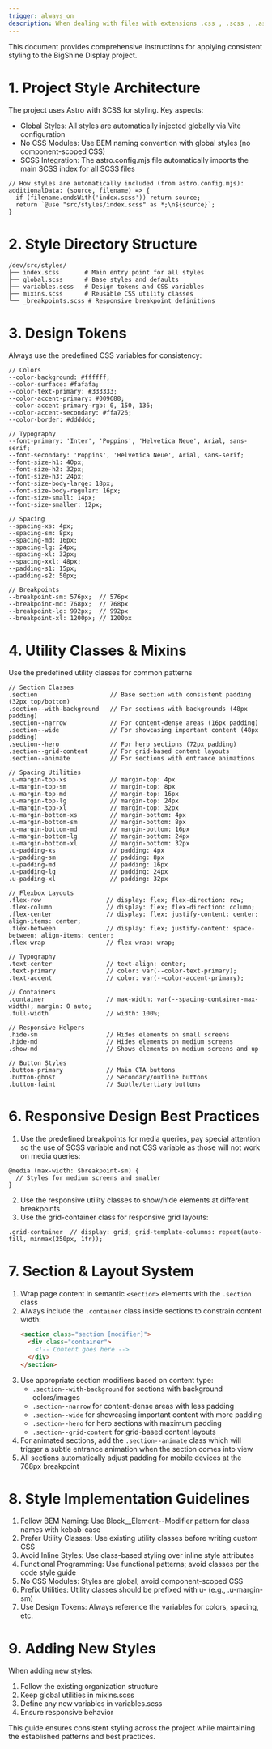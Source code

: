 ```yaml
---
trigger: always_on
description: When dealing with files with extensions .css , .scss , .astro , .ts, .jsx, .tsx
---
```


This document provides comprehensive instructions for applying consistent styling to the BigShine Display project.

# 1. Project Style Architecture

The project uses Astro with SCSS for styling. Key aspects:

- Global Styles: All styles are automatically injected globally via Vite configuration
- No CSS Modules: Use BEM naming convention with global styles (no component-scoped CSS)
- SCSS Integration: The astro.config.mjs file automatically imports the main SCSS index for all SCSS files

```
// How styles are automatically included (from astro.config.mjs):
additionalData: (source, filename) => {
  if (filename.endsWith('index.scss')) return source;
  return `@use "src/styles/index.scss" as *;\n${source}`;
}
```

# 2. Style Directory Structure

```
/dev/src/styles/
├── index.scss       # Main entry point for all styles
├── global.scss      # Base styles and defaults
├── variables.scss   # Design tokens and CSS variables
├── mixins.scss      # Reusable CSS utility classes
└── _breakpoints.scss # Responsive breakpoint definitions
```

# 3. Design Tokens

Always use the predefined CSS variables for consistency:

```
// Colors
--color-background: #ffffff;
--color-surface: #fafafa;
--color-text-primary: #333333;
--color-accent-primary: #009688;
--color-accent-primary-rgb: 0, 150, 136;
--color-accent-secondary: #ffa726;
--color-border: #dddddd;

// Typography
--font-primary: 'Inter', 'Poppins', 'Helvetica Neue', Arial, sans-serif;
--font-secondary: 'Poppins', 'Helvetica Neue', Arial, sans-serif;
--font-size-h1: 40px;
--font-size-h2: 32px;
--font-size-h3: 24px;
--font-size-body-large: 18px;
--font-size-body-regular: 16px;
--font-size-small: 14px;
--font-size-smaller: 12px;

// Spacing
--spacing-xs: 4px;
--spacing-sm: 8px;
--spacing-md: 16px;
--spacing-lg: 24px;
--spacing-xl: 32px;
--spacing-xxl: 48px;
--padding-s1: 15px;
--padding-s2: 50px;

// Breakpoints
--breakpoint-sm: 576px;  // 576px
--breakpoint-md: 768px;  // 768px
--breakpoint-lg: 992px;  // 992px
--breakpoint-xl: 1200px; // 1200px
```

# 4. Utility Classes & Mixins

Use the predefined utility classes for common patterns

```
// Section Classes
.section                    // Base section with consistent padding (32px top/bottom)
.section--with-background   // For sections with backgrounds (48px padding)
.section--narrow            // For content-dense areas (16px padding)
.section--wide              // For showcasing important content (48px padding)
.section--hero              // For hero sections (72px padding)
.section--grid-content      // For grid-based content layouts
.section--animate           // For sections with entrance animations

// Spacing Utilities
.u-margin-top-xs            // margin-top: 4px
.u-margin-top-sm            // margin-top: 8px
.u-margin-top-md            // margin-top: 16px
.u-margin-top-lg            // margin-top: 24px
.u-margin-top-xl            // margin-top: 32px
.u-margin-bottom-xs         // margin-bottom: 4px
.u-margin-bottom-sm         // margin-bottom: 8px
.u-margin-bottom-md         // margin-bottom: 16px
.u-margin-bottom-lg         // margin-bottom: 24px
.u-margin-bottom-xl         // margin-bottom: 32px
.u-padding-xs               // padding: 4px
.u-padding-sm               // padding: 8px
.u-padding-md               // padding: 16px
.u-padding-lg               // padding: 24px
.u-padding-xl               // padding: 32px

// Flexbox Layouts
.flex-row                  // display: flex; flex-direction: row;
.flex-column               // display: flex; flex-direction: column;
.flex-center               // display: flex; justify-content: center; align-items: center;
.flex-between              // display: flex; justify-content: space-between; align-items: center;
.flex-wrap                 // flex-wrap: wrap;

// Typography
.text-center               // text-align: center;
.text-primary              // color: var(--color-text-primary);
.text-accent               // color: var(--color-accent-primary);

// Containers
.container                 // max-width: var(--spacing-container-max-width); margin: 0 auto;
.full-width                // width: 100%;

// Responsive Helpers
.hide-sm                   // Hides elements on small screens
.hide-md                   // Hides elements on medium screens
.show-md                   // Shows elements on medium screens and up

// Button Styles
.button-primary            // Main CTA buttons
.button-ghost              // Secondary/outline buttons
.button-faint              // Subtle/tertiary buttons
```

# 6. Responsive Design Best Practices

1. Use the predefined breakpoints for media queries, pay special attention so the use of SCSS variable and not CSS variable as those will not work on media queries:

```
@media (max-width: $breakpoint-sm) {
  // Styles for medium screens and smaller
}
```

2. Use the responsive utility classes to show/hide elements at different breakpoints
3. Use the grid-container class for responsive grid layouts:

```
.grid-container  // display: grid; grid-template-columns: repeat(auto-fill, minmax(250px, 1fr));
```

# 7. Section & Layout System

1. Wrap page content in semantic `<section>` elements with the `.section` class
2. Always include the `.container` class inside sections to constrain content width:
   ```html
   <section class="section [modifier]">
     <div class="container">
       <!-- Content goes here -->
     </div>
   </section>
   ```
3. Use appropriate section modifiers based on content type:
   - `.section--with-background` for sections with background colors/images
   - `.section--narrow` for content-dense areas with less padding
   - `.section--wide` for showcasing important content with more padding
   - `.section--hero` for hero sections with maximum padding
   - `.section--grid-content` for grid-based content layouts
4. For animated sections, add the `.section--animate` class which will trigger a subtle entrance animation when the section comes into view
5. All sections automatically adjust padding for mobile devices at the 768px breakpoint

# 8. Style Implementation Guidelines

1. Follow BEM Naming: Use Block\_\_Element--Modifier pattern for class names with kebab-case
2. Prefer Utility Classes: Use existing utility classes before writing custom CSS
3. Avoid Inline Styles: Use class-based styling over inline style attributes
4. Functional Programming: Use functional patterns; avoid classes per the code style guide
5. No CSS Modules: Styles are global; avoid component-scoped CSS
6. Prefix Utilities: Utility classes should be prefixed with u- (e.g., .u-margin-sm)
7. Use Design Tokens: Always reference the variables for colors, spacing, etc.

# 9. Adding New Styles

When adding new styles:

1. Follow the existing organization structure
2. Keep global utilities in mixins.scss
3. Define any new variables in variables.scss
4. Ensure responsive behavior

This guide ensures consistent styling across the project while maintaining the established patterns and best practices.
